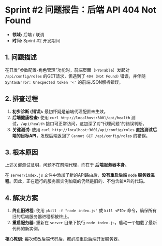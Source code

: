 
# Sprint #2 问题报告：后端 API 404 Not Found

*   **领域:** 后端 / 联调
*   **时间:** Sprint #2 开发期间

## 1. 问题描述

在开发“参数配置-角色管理”功能时，前端页面（`ProTable`）发起对 `/api/config/roles` 的GET请求，但遇到了 `404 (Not Found)` 错误，并伴随 `SyntaxError: Unexpected token '<'` 的前端JSON解析错误。

## 2. 排查过程

1.  **初步诊断 (错误):** 最初怀疑是前端代理配置未生效。
2.  **后端健康检查:** 使用 `curl http://localhost:3001/api/health` 测试，`/api/health` 接口可正常访问，这加深了对“代理问题”的错误判断。
3.  **关键测试:** 使用 `curl http://localhost:3001/api/config/roles` **直接测试后端的目标API**，发现后端返回了 `Cannot GET /api/config/roles` 的错误。

## 3. 根本原因

上述关键测试证明，问题不在前端代理，而在于 **后端服务器本身**。

在 `server/index.js` 文件中添加了新的API路由后，**没有重启后端 `node` 服务器进程**。因此，正在运行的服务器实例加载的仍然是旧的、不包含新API的代码。

## 4. 解决方案

1.  **终止旧进程:** 使用 `pkill -f "node index.js"` 或 `kill <PID>` 命令，确保所有旧的后端服务器进程都被终止。
2.  **重启服务器:** 重新在 `server` 目录下执行 `node index.js`，启动一个加载了最新代码的新实例。

**核心教训:** 每次修改后端代码后，都必须重启后端开发服务器。
